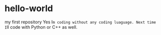 # hello-world
my first repository
Yes I`m coding without any coding luaguage.
Next time I`ll code with Python or C++ as well.
